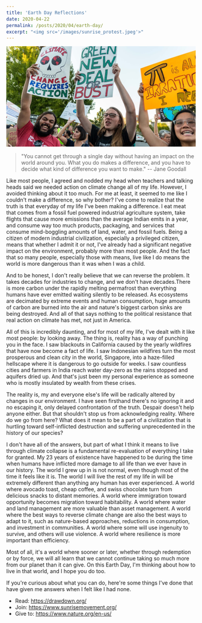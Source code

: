 ```yaml
---
title: 'Earth Day Reflections'
date: 2020-04-22
permalink: /posts/2020/04/earth-day/
excerpt: "<img src='/images/sunrise_protest.jpeg'>"
---
```


![alt_text](/images/sunrise_protest.jpeg)

> "You cannot get through a single day without having an impact on the world around you. What you do makes a difference, and you have to decide what kind of difference you want to make." -- Jane Goodall

Like most people, I agreed and nodded my head when teachers and talking heads said we needed action on climate change all of my life. However, I avoided thinking about it too much. For me at least, it seemed to me like I couldn't make a difference, so why bother? I've come to realize that the truth is that everyday of my life I've been making a difference. I eat meat that comes from a fossil fuel powered industrial agriculture system, take flights that cause more emissions than the average Indian emits in a year, and consume way too much products, packaging, and services that consume mind-boggling amounts of land, water, and fossil fuels. Being a citizen of modern industrial civilization, especially a privileged citizen, means that whether I admit it or not, I've already had a significant negative impact on the environment, probably more than most people. And the fact that so many people, especially those with means, live like I do means the world is more dangerous than it was when I was a child.

And to be honest, I don't really believe that we can reverse the problem. It takes decades for industries to change, and we don't have decades.There is more carbon under the rapidly melting permafrost than everything humans have ever emitted waiting silently to be released. As ecosystems are decimated by extreme events and human consumption, huge amounts of carbon are burned into the air and nature's biggest carbon sinks are being destroyed. And all of that says nothing to the political resistance that real action on climate has met, not just in America. 

All of this is incredibly daunting, and for most of my life, I've dealt with it like most people: by looking away. The thing is, reality has a way of punching you in the face. I saw blackouts in California caused by the yearly wildfires that have now become a fact of life. I saw Indonesian wildfires turn the most prosperous and clean city in the world, Singapore, into a haze-filled hellscape where it is dangerous to go outside for weeks. I saw countless cities and farmers in India reach water day-zero as the rains stopped and aquifers dried up. And that's just been my personal experience as someone who is mostly insulated by wealth from these crises. 

The reality is, my and everyone else's life will be radically altered by changes in our environment. I have seen firsthand there's no ignoring it and no escaping it, only delayed confrontation of the truth. Despair doesn't help anyone either. But that shouldn't stop us from acknowledging reality. Where do we go from here? What does it mean to be a part of a civilization that is hurtling toward self-inflicted destruction and suffering unprecedented in the history of our species? 

I don't have all of the answers, but part of what I think it means to live through climate collapse is a fundamental re-evaluation of everything I take for granted. My 23 years of existence have happened to be during the time when humans have inflicted more damage to all life than we ever have in our history. The world I grew up in is not normal, even though most of the time it feels like it is. The world I will live the rest of my life in will be extremely different than anything any human has ever experienced. A world where avocado toast, cheap coffee, and swiss chocolate turn from delicious snacks to distant memories. A world where immigration toward opportunity becomes migration toward habitability. A world where water and land management are more valuable than asset management. A world where the best ways to reverse climate change are also the best ways to adapt to it, such as nature-based approaches, reductions in consumption, and investment in communities. A world where some will use ingenuity to survive, and others will use violence.  A world where resilience is more important than efficiency. 

Most of all, it's a world where sooner or later, whether through redemption or by force, we will all learn that we cannot continue taking so much more from our planet than it can give. On this Earth Day, I'm thinking about how to live in that world, and I hope you do too.

If you're curious about what you can do, here're some things I've done that have given me answers when I felt like I had none.

* Read: https://drawdown.org/
* Join: https://www.sunrisemovement.org/
* Give to: https://www.nature.org/en-us/
